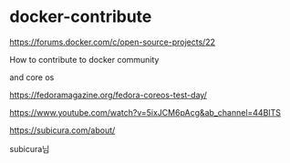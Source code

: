 # docker-contribute

https://forums.docker.com/c/open-source-projects/22

How to contribute to docker community

and core os

https://fedoramagazine.org/fedora-coreos-test-day/


https://www.youtube.com/watch?v=5ixJCM6pAcg&ab_channel=44BITS


https://subicura.com/about/

subicura님

